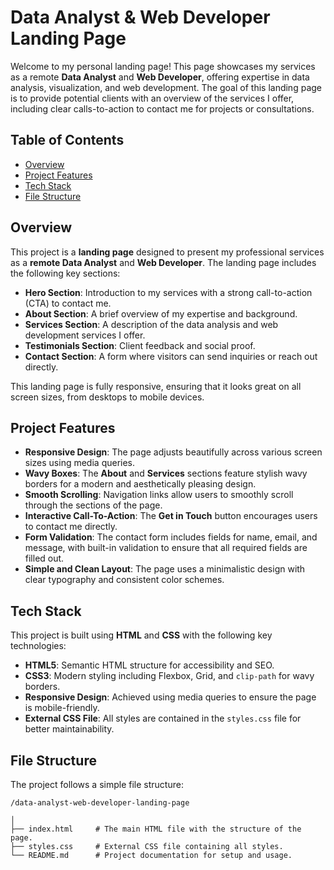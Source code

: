 # Data Analyst & Web Developer Landing Page

Welcome to my personal landing page! This page showcases my services as a remote **Data Analyst** and **Web Developer**, offering expertise in data analysis, visualization, and web development. The goal of this landing page is to provide potential clients with an overview of the services I offer, including clear calls-to-action to contact me for projects or consultations.

## Table of Contents

- [Overview](#Overview)
- [Project Features](#Project-Features)
- [Tech Stack](#tech-stack)
- [File Structure](#file-structure)

## Overview

This project is a **landing page** designed to present my professional services as a **remote Data Analyst** and **Web Developer**. The landing page includes the following key sections:
- **Hero Section**: Introduction to my services with a strong call-to-action (CTA) to contact me.
- **About Section**: A brief overview of my expertise and background.
- **Services Section**: A description of the data analysis and web development services I offer.
- **Testimonials Section**: Client feedback and social proof.
- **Contact Section**: A form where visitors can send inquiries or reach out directly.

This landing page is fully responsive, ensuring that it looks great on all screen sizes, from desktops to mobile devices.

## Project Features

- **Responsive Design**: The page adjusts beautifully across various screen sizes using media queries.
- **Wavy Boxes**: The **About** and **Services** sections feature stylish wavy borders for a modern and aesthetically pleasing design.
- **Smooth Scrolling**: Navigation links allow users to smoothly scroll through the sections of the page.
- **Interactive Call-To-Action**: The **Get in Touch** button encourages users to contact me directly.
- **Form Validation**: The contact form includes fields for name, email, and message, with built-in validation to ensure that all required fields are filled out.
- **Simple and Clean Layout**: The page uses a minimalistic design with clear typography and consistent color schemes.

## Tech Stack

This project is built using **HTML** and **CSS** with the following key technologies:

- **HTML5**: Semantic HTML structure for accessibility and SEO.
- **CSS3**: Modern styling including Flexbox, Grid, and `clip-path` for wavy borders.
- **Responsive Design**: Achieved using media queries to ensure the page is mobile-friendly.
- **External CSS File**: All styles are contained in the `styles.css` file for better maintainability.

## File Structure

The project follows a simple file structure:

```
/data-analyst-web-developer-landing-page

│
├── index.html     # The main HTML file with the structure of the page.
├── styles.css     # External CSS file containing all styles.
└── README.md      # Project documentation for setup and usage.
